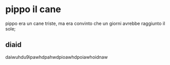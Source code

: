 # pippo il cane
pippo era un cane triste, ma era convinto che un giorni avrebbe raggiunto il sole;
## diaid
daiwuhdu9ipawhdpahwdpioawhdpoiawhoidnaw